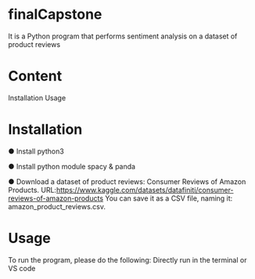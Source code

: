 # finalCapstone
It is a Python program that performs sentiment analysis on a dataset of product reviews

# Content 
Installation
Usage

# Installation
● Install python3 

● Install python module spacy & panda

● Download a dataset of product reviews: Consumer Reviews of Amazon Products. URL:https://www.kaggle.com/datasets/datafiniti/consumer-reviews-of-amazon-products 
You can save it as a CSV file, naming it: amazon_product_reviews.csv.

# Usage 
To run the program, please do the following:
Directly run in the terminal or VS code
